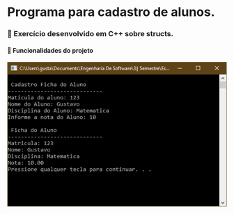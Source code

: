 # Programa para cadastro de alunos.

### :page_with_curl: Exercício desenvolvido em C++ sobre structs.



#### :hammer: Funcionalidades do projeto

![screenshot](Struct_ficha_aluno/Capturar.PNG)

